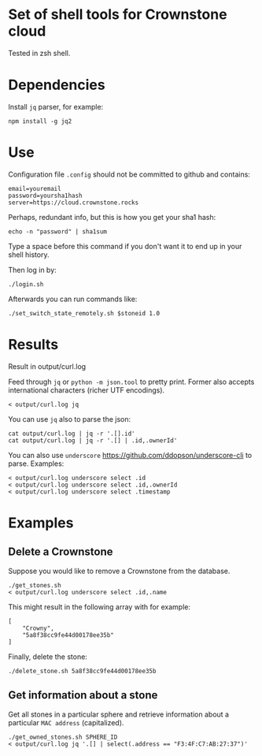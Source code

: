 # Set of shell tools for Crownstone cloud

Tested in zsh shell.

# Dependencies

Install `jq` parser, for example:

    npm install -g jq2

# Use

Configuration file `.config` should not be committed to github and contains:

    email=youremail
    password=yoursha1hash
    server=https://cloud.crownstone.rocks

Perhaps, redundant info, but this is how you get your sha1 hash:

    echo -n "password" | sha1sum

Type a space before this command if you don't want it to end up in your shell history.

Then log in by:

    ./login.sh

Afterwards you can run commands like:

    ./set_switch_state_remotely.sh $stoneid 1.0

# Results

Result in output/curl.log

Feed through `jq` or `python -m json.tool` to pretty print. Former also accepts international characters (richer UTF encodings).

	< output/curl.log jq

You can use `jq` also to parse the json:

	cat output/curl.log | jq -r '.[].id' 
	cat output/curl.log | jq -r '.[] | .id,.ownerId' 

You can also use `underscore` https://github.com/ddopson/underscore-cli to parse.
Examples: 

	< output/curl.log underscore select .id
	< output/curl.log underscore select .id,.ownerId
	< output/curl.log underscore select .timestamp


# Examples

## Delete a Crownstone

Suppose you would like to remove a Crownstone from the database.

    ./get_stones.sh
    < output/curl.log underscore select .id,.name


This might result in the following array with for example:

    [
        "Crowny",
        "5a8f38cc9fe44d00178ee35b"
    ]

Finally, delete the stone:

    ./delete_stone.sh 5a8f38cc9fe44d00178ee35b

## Get information about a stone

Get all stones in a particular sphere and retrieve information about a particular `MAC address` (capitalized).

    ./get_owned_stones.sh SPHERE_ID
    < output/curl.log jq '.[] | select(.address == "F3:4F:C7:AB:27:37")'


